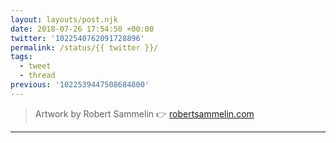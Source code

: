 ```yaml
---
layout: layouts/post.njk
date: 2018-07-26 17:54:50 +00:00
twitter: '1022540762091728896'
permalink: /status/{{ twitter }}/
tags: 
  - tweet
  - thread
previous: '1022539447508684800'
---
```


> Artwork by Robert Sammelin 👉 [robertsammelin.com](http://www.robertsammelin.com)

---
